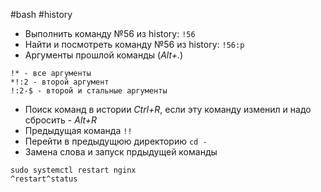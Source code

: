 #bash #history

- Выполнить команду №56 из history:
`!56`
- Найти и посмотреть команду №56 из history:
`!56:p`
- Аргументы прошлой команды (*Alt+.*)
```
!* - все аргументы
*!:2 - второй аргумент
!:2-$ - второй и стальные аргументы
```
- Поиск команд в истории *Ctrl+R*, если эту команду изменил и надо сбросить - *Alt+R*
- Предыдущая команда `!!`
- Перейти в предыдущюю директорию `cd -`
- Замена слова и запуск прдыдущей команды
```
sudo systemctl restart nginx
^restart^status
```